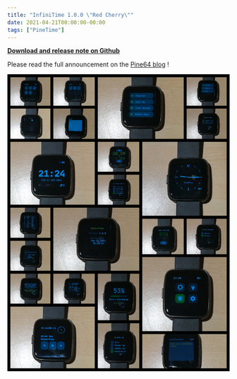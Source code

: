 ```yaml
---
title: "InfiniTime 1.0.0 \"Red Cherry\""
date: 2021-04-21T00:00:00-00:00
tags: ["PineTime"]
---
```


**[Download and release note on Github](https://github.com/JF002/InfiniTime/tree/1.0.0)**

Please read the full announcement on the [Pine64 blog](https://www.pine64.org/2021/04/22/its-time-infinitime-1-0/) !

![InfiniTime 1.0](collage.png)
